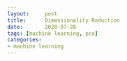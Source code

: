 ```yaml
---
layout:     post
title:      Dimensionality Reduction
date:       2020-07-28
tags: [machine learning, pca]
categories: 
- machine learning
---
```

